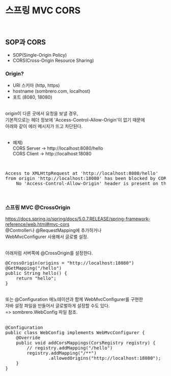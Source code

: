 # 스프링 MVC CORS
<br/>

## SOP과 CORS
- SOP(Single-Origin Policy)
- CORS(Cross-Origin Resource Sharing)

### Origin?
- URI 스키마 (http, https)
- hostname (sombrero.com, localhost)
- 포트 (8080, 18080)

<br/>
origin이 다른 곳에서 요청을 보낼 경우,<br/>
기본적으로는 헤더 정보에 'Access-Control-Allow-Origin'이 없기 때문에 <br/>
아래와 같이 에러 메시지가 뜨고 차단된다.<br/>
<br/>

* 예제)<br/>
CORS Server -> http://localhost:8080/hello<br/>
CORS Client -> http://localhost:18080<br/>
<br/>

<pre>
Access to XMLHttpRequest at 'http://localhost:8080/hello'
from origin 'http://localhost:18080' has been blocked by CORS policy:
    No 'Access-Control-Allow-Origin' header is present on the requested resource.
</pre>
<br/>

### 스프링 MVC @CrossOrigin
https://docs.spring.io/spring/docs/5.0.7.RELEASE/spring-framework-reference/web.html#mvc-cors <br/>
@Controller나 @RequestMapping에 추가하거나<br/>
WebMvcConfigurer 사용해서 글로벌 설정.<br/>
<br/>

아래처럼 서버쪽에 @CrossOrigin를 설정한다.<br/>
<pre>
@CrossOrigin(origins = "http://localhost:18080")
@GetMapping("/hello")
public String hello() {
    return "hello";
}
</pre>
<br/>
또는 @Configuration 애노테이션과 함께 WebMvcConfigurer를 구현한<br/>
자바 설정 파일을 만들어서 글로벌하게 설정할 수도 있다.<br/>
=> sombrero.WebConfig 파일 참조.<br/>
<br/>
<pre>
@Configuration
public class WebConfig implements WebMvcConfigurer {
    @Override
    public void addCorsMappings(CorsRegistry registry) {
        // registry.addMapping("/hello")
        registry.addMapping("/**")
                .allowedOrigins("http://localhost:18080");
    }
}
</pre>
<br/>